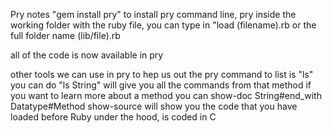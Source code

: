 Pry notes
"gem install pry" to install pry
command line, pry
inside the working folder with the ruby file, you can type in "load (filename).rb or the full folder name (lib/file).rb

all of the code is now available in pry

other tools we can use in pry to hep us out
the pry command to list is "ls"
you can do "ls String" will give you all the commands from that method
if you want to learn more about a method you can show-doc String#end_with   Datatype#Method
show-source will show you the code that you have loaded before
Ruby under the hood, is coded in C